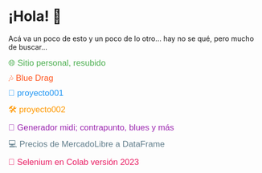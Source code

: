 <!DOCTYPE html>
<html>
<body>
    <h1>¡Hola! 👋</h1>
    <p>Acá va un poco de esto y un poco de lo otro... hay no se qué, pero mucho de buscar...</p>
<ul style="list-style: none; padding: 0; margin: 0; font-family: Arial, sans-serif;">
    <li style="margin-bottom: 10px;">
        <a href="https://xaldoxxx.com.ar" style="text-decoration: none; color: #4CAF50; font-size: 1.2em;">
            🌐 Sitio personal, resubido
        </a>
    </li>
    <li style="margin-bottom: 10px;">
        <a href="https://xaldoxxx.com.ar/proyectos/app021_bluedrag" target="_blank" style="text-decoration: none; color: #FF5722; font-size: 1.2em;">
            🎶 Blue Drag
        </a>
    </li>
    <li style="margin-bottom: 10px;">
        <a href="https://xaldoxxx.pythonanywhere.com" target="_blank" style="text-decoration: none; color: #2196F3; font-size: 1.2em;">
            🚀 proyecto001
        </a>
    </li>
    <li style="margin-bottom: 10px;">
        <a href="https://xaldoxxxencualquierlugar.pythonanywhere.com" target="_blank" style="text-decoration: none; color: #FF9800; font-size: 1.2em;">
            🛠️ proyecto002
        </a>
    </li>
    <li style="margin-bottom: 10px;">
        <a href="https://github.com/xaldoxxx/BlockDeNotas/blob/main/mido.ipynb" style="text-decoration: none; color: #9C27B0; font-size: 1.2em;">
            🎵 Generador midi; contrapunto, blues y más
        </a>
    </li>
    <li style="margin-bottom: 10px;">
        <a href="https://github.com/xaldoxxx/BlockDeNotas/blob/main/mlibre_csv.ipynb" style="text-decoration: none; color: #607D8B; font-size: 1.2em;">
            💻 Precios de MercadoLibre a DataFrame
        </a>
    </li>
    <li style="margin-bottom: 10px;">
        <a href="https://github.com/xaldoxxx/BlockDeNotas/blob/main/selenium002.ipynb" style="text-decoration: none; color: #E91E63; font-size: 1.2em;">
            🤖 Selenium en Colab versión 2023
        </a>
    </li>
</ul>

</html>
